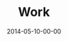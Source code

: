 ---
layout: message
category: message
series: "The New Man"
title: "Work"
date: 2014-05-10-00-00
message_id: 863
audio: "http://s3.amazonaws.com/crossroads-media/media/legacy/mp3/thenewman_03.mp3"
audio-duration: ":"
description: "Kirk Perry talks about the new man and work."
video: "https://s3.amazonaws.com/crossroadsvideomessages/thenewman_03.mp4"
video-duration: ":"
video-image: "http://s3.amazonaws.com/crossroads-media/images/legacy/content/thenewman_03.jpg"
program: "http://s3.amazonaws.com/crossroads-media/media/legacy/documents/05_10-11_14Program_LO.pdf"
explicit: false
---